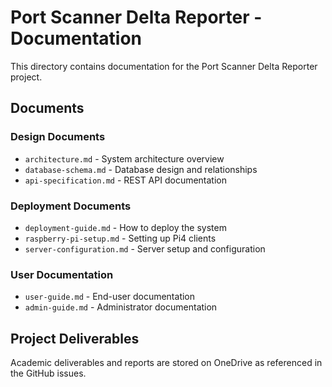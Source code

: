 # Port Scanner Delta Reporter - Documentation

This directory contains documentation for the Port Scanner Delta Reporter project.

## Documents

### Design Documents

- `architecture.md` - System architecture overview
- `database-schema.md` - Database design and relationships
- `api-specification.md` - REST API documentation

### Deployment Documents

- `deployment-guide.md` - How to deploy the system
- `raspberry-pi-setup.md` - Setting up Pi4 clients
- `server-configuration.md` - Server setup and configuration

### User Documentation

- `user-guide.md` - End-user documentation
- `admin-guide.md` - Administrator documentation

## Project Deliverables

Academic deliverables and reports are stored on OneDrive as referenced in the GitHub issues.
